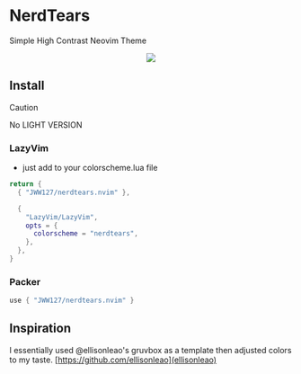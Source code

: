 # NerdTears

Simple High Contrast Neovim Theme

<div align="center">
    <img src="https://res.cloudinary.com/dpc3zrcvs/image/upload/v1747933214/nerdtears-demo_d6c3hu.png">
</div>

## Install

> [!CAUTION]
> No LIGHT VERSION

### LazyVim

- just add to your colorscheme.lua file

```lua
return {
  { "JWW127/nerdtears.nvim" },

  {
    "LazyVim/LazyVim",
    opts = {
      colorscheme = "nerdtears",
    },
  },
}
```

### Packer

```lua
use { "JWW127/nerdtears.nvim" }
```

## Inspiration

I essentially used @ellisonleao's gruvbox as a template then adjusted colors to my taste.
[https://github.com/ellisonleao](ellisonleao)
